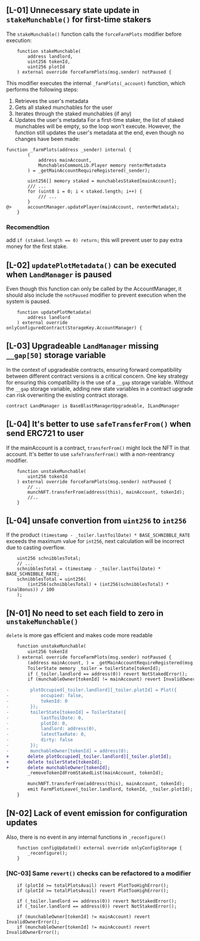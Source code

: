 ## [L-01] Unnecessary state update in `stakeMunchable()` for first-time stakers
The `stakeMunchable()` function calls the `forceFarmPlots` modifier before execution:
```solidity
    function stakeMunchable(
        address landlord,
        uint256 tokenId,
        uint256 plotId
    ) external override forceFarmPlots(msg.sender) notPaused {
```
This modifier executes the internal `_farmPlots(_account)` function, which performs the following steps:
1. Retrieves the user's metadata
2. Gets all staked munchables for the user
3. Iterates through the staked munchables (if any)
4. Updates the user's metadata
For a first-time staker, the list of staked munchables will be empty, so the loop won't execute. 
However, the function still updates the user's metadata at the end, even though no changes have been made:
```solidity
function _farmPlots(address _sender) internal {
        (
            address mainAccount,
            MunchablesCommonLib.Player memory renterMetadata
        ) = _getMainAccountRequireRegistered(_sender);

        uint256[] memory staked = munchablesStaked[mainAccount];
        /// ...
        for (uint8 i = 0; i < staked.length; i++) {
            /// ...
        }
@>      accountManager.updatePlayer(mainAccount, renterMetadata);
    }
```
### Recomendtion
add `if (staked.length == 0) return;` this will prevent user to pay extra money for the first stake.

## [L-02] `updatePlotMetadata()` can be executed when `LandManager` is paused
Even though this function can only be called by the AccountManager, it should also include the `notPaused` modifier to prevent execution when the system is paused.
```solidity
    function updatePlotMetadata(
        address landlord
    ) external override onlyConfiguredContract(StorageKey.AccountManager) {
```

## [L-03] Upgradeable `LandManager` missing `__gap[50]` storage variable
In the context of upgradeable contracts, ensuring forward compatibility between different contract versions is a critical concern. 
One key strategy for ensuring this compatibility is the use of a `__gap` storage variable. 
Without the `__gap` storage variable, adding new state variables in a contract upgrade can risk overwriting the existing contract storage.
```solidity
contract LandManager is BaseBlastManagerUpgradeable, ILandManager
```

## [L-04] It's better to use `safeTransferFrom()` when send ERC721 to user
If the mainAccount is a contract, `transferFrom()` might lock the NFT in that account.
It's better to use `safeTransferFrom()` with a non-reentrancy modifier.

```solidity
    function unstakeMunchable(
        uint256 tokenId
    ) external override forceFarmPlots(msg.sender) notPaused {
        // ..
        munchNFT.transferFrom(address(this), mainAccount, tokenId);
        //..
    }
```

## [L-04] unsafe convertion from `uint256` to `int256`
If the product `(timestamp - _toiler.lastToilDate) * BASE_SCHNIBBLE_RATE` exceeds the maximum value for `int256`, next calculation will be incorrect due to casting overflow.

```solidity
    uint256 schnibblesTotal;
    // ...
    schnibblesTotal = (timestamp - _toiler.lastToilDate) * BASE_SCHNIBBLE_RATE;
    schnibblesTotal = uint256(
        (int256(schnibblesTotal) + (int256(schnibblesTotal) * finalBonus)) / 100
    );
```

## [N-01] No need to set each field to zero in `unstakeMunchable()`
`delete` is more gas efficient and makes code more readable
```diff
    function unstakeMunchable(
        uint256 tokenId
    ) external override forceFarmPlots(msg.sender) notPaused {
        (address mainAccount, ) = _getMainAccountRequireRegistered(msg.sender);
        ToilerState memory _toiler = toilerState[tokenId];
        if (_toiler.landlord == address(0)) revert NotStakedError();
        if (munchableOwner[tokenId] != mainAccount) revert InvalidOwnerError();

-        plotOccupied[_toiler.landlord][_toiler.plotId] = Plot({
-            occupied: false,
-            tokenId: 0
-        });
-        toilerState[tokenId] = ToilerState({
-            lastToilDate: 0,
-            plotId: 0,
-            landlord: address(0),
-            latestTaxRate: 0,
-            dirty: false
-        });
-        munchableOwner[tokenId] = address(0);
+       delete plotOccupied[_toiler.landlord][_toiler.plotId];
+       delete toilerState[tokenId];
+       delete munchableOwner[tokenId];
        _removeTokenIdFromStakedList(mainAccount, tokenId);

        munchNFT.transferFrom(address(this), mainAccount, tokenId);
        emit FarmPlotLeave(_toiler.landlord, tokenId, _toiler.plotId);
    }
```
## [N-02] Lack of event emission for configuration updates
Also, there is no event in any internal functions in `_reconfigure()`
```solidity
    function configUpdated() external override onlyConfigStorage {
        _reconfigure();
    }
```

### [NC-03] Same `revert()` checks can be refactored to a modifier
```solidity
    if (plotId >= totalPlotsAvail) revert PlotTooHighError();
    if (plotId >= totalPlotsAvail) revert PlotTooHighError();

    if (_toiler.landlord == address(0)) revert NotStakedError();
    if (_toiler.landlord == address(0)) revert NotStakedError();

    if (munchableOwner[tokenId] != mainAccount) revert InvalidOwnerError();
    if (munchableOwner[tokenId] != mainAccount) revert InvalidOwnerError();
```